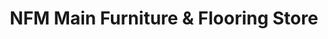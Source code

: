 ---
title: "NFM Main Furniture & Flooring Store"
url: /omaha/nfm-main-furniture-and-flooring-store/
shop: furniture
---